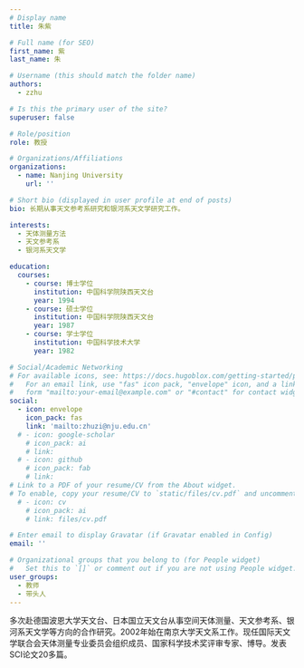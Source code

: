 ```yaml
---
# Display name
title: 朱紫

# Full name (for SEO)
first_name: 紫
last_name: 朱

# Username (this should match the folder name)
authors:
  - zzhu

# Is this the primary user of the site?
superuser: false

# Role/position
role: 教授

# Organizations/Affiliations
organizations:
  - name: Nanjing University
    url: ''

# Short bio (displayed in user profile at end of posts)
bio: 长期从事天文参考系研究和银河系天文学研究工作。

interests:
  - 天体测量方法
  - 天文参考系
  - 银河系天文学

education:
  courses:
    - course: 博士学位
      institution: 中国科学院陕西天文台
      year: 1994
    - course: 硕士学位
      institution: 中国科学院陕西天文台
      year: 1987
    - course: 学士学位
      institution: 中国科学技术大学 
      year: 1982

# Social/Academic Networking
# For available icons, see: https://docs.hugoblox.com/getting-started/page-builder/#icons
#   For an email link, use "fas" icon pack, "envelope" icon, and a link in the
#   form "mailto:your-email@example.com" or "#contact" for contact widget.
social:
  - icon: envelope
    icon_pack: fas
    link: 'mailto:zhuzi@nju.edu.cn'
  # - icon: google-scholar
    # icon_pack: ai
    # link: 
  # - icon: github
    # icon_pack: fab
    # link: 
# Link to a PDF of your resume/CV from the About widget.
# To enable, copy your resume/CV to `static/files/cv.pdf` and uncomment the lines below.
  # - icon: cv
    # icon_pack: ai
    # link: files/cv.pdf

# Enter email to display Gravatar (if Gravatar enabled in Config)
email: ''

# Organizational groups that you belong to (for People widget)
#   Set this to `[]` or comment out if you are not using People widget.
user_groups:
  - 教师
  - 带头人
---
```


多次赴德国波恩大学天文台、日本国立天文台从事空间天体测量、天文参考系、银河系天文学等方向的合作研究。2002年始在南京大学天文系工作。现任国际天文学联合会天体测量专业委员会组织成员、国家科学技术奖评审专家、博导。发表SCI论文20多篇。

